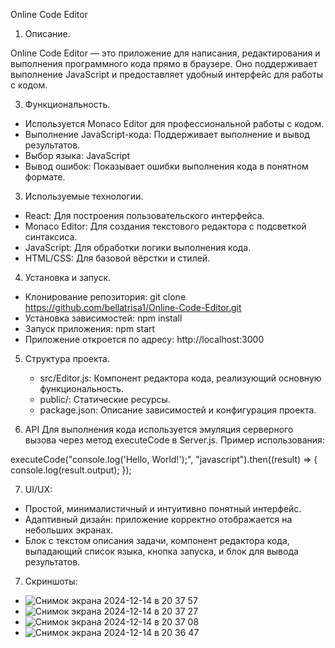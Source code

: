 Online Code Editor

1. Описание.

Online Code Editor — это приложение для написания, редактирования и выполнения программного кода прямо в браузере. Оно поддерживает выполнение JavaScript и предоставляет удобный интерфейс для работы с кодом.

3. Функциональность.
  - Используется Monaco Editor для профессиональной работы с кодом.
  - Выполнение JavaScript-кода: Поддерживает выполнение и вывод результатов.
  - Выбор языка: JavaScript
  - Вывод ошибок: Показывает ошибки выполнения кода в понятном формате.

3. Используемые технологии.
  - React: Для построения пользовательского интерфейса.
  - Monaco Editor: Для создания текстового редактора с подсветкой синтаксиса.
  - JavaScript: Для обработки логики выполнения кода.
  - HTML/CSS: Для базовой вёрстки и стилей.

4. Установка и запуск.
  - Клонирование репозитория: git clone https://github.com/bellatrisa1/Online-Code-Editor.git
  - Установка зависимостей: npm install
  - Запуск приложения: npm start
  - Приложение откроется по адресу: http://localhost:3000

5. Структура проекта.
   - src/Editor.js: Компонент редактора кода, реализующий основную функциональность.
   - public/: Статические ресурсы.
   - package.json: Описание зависимостей и конфигурация проекта.

6. API
Для выполнения кода используется эмуляция серверного вызова через метод executeCode в Server.js.
Пример использования:

executeCode("console.log('Hello, World!');", "javascript").then((result) => {
  console.log(result.output);
});

7. UI/UX:
  - Простой, минималистичный и интуитивно понятный интерфейс.
  - Адаптивный дизайн: приложение корректно отображается на небольших экранах.
  - Блок с текстом описания задачи, компонент редактора кода, выпадающий список языка, кнопка запуска, и блок для вывода результатов.

7. Скриншоты:
  - ![Снимок экрана 2024-12-14 в 20 37 57](https://github.com/user-attachments/assets/ecdbec48-c342-486d-912b-5bb68a20aaea)
  - ![Снимок экрана 2024-12-14 в 20 37 27](https://github.com/user-attachments/assets/0f9b35e6-fdf3-4e8f-bb68-31d02f1cb71a)
  - ![Снимок экрана 2024-12-14 в 20 37 08](https://github.com/user-attachments/assets/b9fbdae3-e6d0-4351-bcae-2a988ad74187)
  - ![Снимок экрана 2024-12-14 в 20 36 47](https://github.com/user-attachments/assets/a877a639-5f9a-4189-b481-9793c1d409d2)

